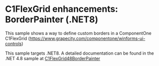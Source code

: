 # C1FlexGrid enhancements: BorderPainter (.NET8)

This sample shows a way to define custom borders in a ComponentOne C1FlexGrid (https://www.grapecity.com/componentone/winforms-ui-controls)

This sample targets .NET8. A detailed documentation can be found in the .NET 4.8 sample at [C1FlexGrid48BorderPainter](/C1FlexGrid48BorderPainter)

